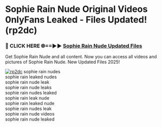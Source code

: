 # Sophie Rain Nude Original Videos 0nlyFans Leaked - Files Updated! (rp2dc)

<h3>🔴 CLICK HERE 🌐==►► <a href="https://tinyurl.com/5h6xmrr3" rel="nofollow">Sophie Rain Nude Updated Files</a></h3>

Get Sophie Rain Nude and all content. Now you can access all videos and pictures of Sophie Rain Nude. New Updated Files 2025!

[![rp2dc](https://i.imgur.com/KVD873Z.gif)](https://tinyurl.com/5h6xmrr3)
sophie rain nudes<br>
sophie rain leaked nudes<br>
sophie rain nude leak<br>
sophie rain nude leaks<br>
sophie rain nudes leaked<br>
sophie rain leak nude<br>
sophie rain leaked nude<br>
sophie rain nudes leak<br>
sophie rain nude videos<br>
sophie rain nude leaked